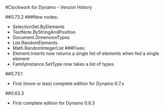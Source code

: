 #Clockwork for Dynamo - Version History

##0.73.2
###New nodes:
- SelectionSet.ByElements
- TextNote.ByStringAndPosition
- Document.DimensionTypes
- List.RandomElements
- Math.RandomIntegerList
###Fixes:
- Element.Inserts now returns a single list of elements when fed a single element
- FamilyInstance.SetType now takes a list of types 

##0.73.1
- First (more or less) complete edition for Dynamo 0.7.x

##0.63.3
- First complete edition for Dynamo 0.6.3